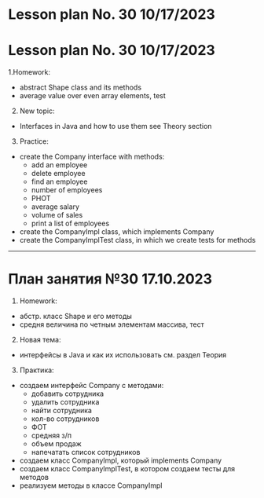 # Lesson plan No. 30 10/17/2023

# Lesson plan No. 30 10/17/2023

1.Homework:
- abstract Shape class and its methods
- average value over even array elements, test

2. New topic:
- Interfaces in Java and how to use them
  see Theory section

3. Practice:
- create the Company interface with methods:
    - add an employee
    - delete employee
    - find an employee
    - number of employees
    - PHOT
    - average salary
    - volume of sales
    - print a list of employees
- create the CompanyImpl class, which implements Company
- create the CompanyImplTest class, in which we create tests for methods

___________________________________________

# План занятия №30 17.10.2023

1. Homework:
- абстр. класс Shape и его методы
- средня величина по четным элементам массива, тест

2. Новая тема:
- интерфейсы в Java и как их использовать
см. раздел Теория

3. Практика:
- создаем интерфейс Company с методами: 
    - добавить сотрудника
    - удалить сотрудника
    - найти сотрудника
    - кол-во сотрудников
    - ФОТ
    - средняя з/п 
    - объем продаж
    - напечатать список сотрудников
- создаем класс CompanyImpl, который implements Company
- создаем класс CompanyImplTest, в котором создаем тесты для методов
- реализуем методы в классе CompanyImpl




